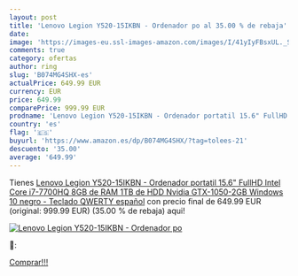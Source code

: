 ```yaml
---
layout: post
title: 'Lenovo Legion Y520-15IKBN - Ordenador po al 35.00 % de rebaja'
date: 
image: 'https://images-eu.ssl-images-amazon.com/images/I/41yIyFBsxUL._SL200_.jpg'
comments: true
category: ofertas
author: ring
slug: 'B074MG4SHX-es'
actualPrice: 649.99 EUR
currency: EUR
price: 649.99
comparePrice: 999.99 EUR
prodname: 'Lenovo Legion Y520-15IKBN - Ordenador portatil 15.6" FullHD  Intel Core i7-7700HQ  8GB de RAM  1TB de HDD  Nvidia GTX-1050-2GB  Windows 10  negro - Teclado QWERTY español'
country: 'es'
flag: '🇪🇸'
buyurl: 'https://www.amazon.es/dp/B074MG4SHX/?tag=tolees-21'
descuento: '35.00'
average: '649.99'
---
```


Tienes [Lenovo Legion Y520-15IKBN - Ordenador portatil 15.6" FullHD  Intel Core i7-7700HQ  8GB de RAM  1TB de HDD  Nvidia GTX-1050-2GB  Windows 10  negro - Teclado QWERTY español](https://www.amazon.es/dp/B074MG4SHX/?tag=tolees-21) con precio final de  649.99 EUR (original: 999.99 EUR) (35.00 %  de rebaja) aqui!

[![Lenovo Legion Y520-15IKBN - Ordenador po](https://images-eu.ssl-images-amazon.com/images/I/41yIyFBsxUL._SL200_.jpg)](https://www.amazon.es/dp/B074MG4SHX/?tag=tolees-21)

🔎:


[Comprar!!!](https://www.amazon.es/dp/B074MG4SHX/?tag=tolees-21)
